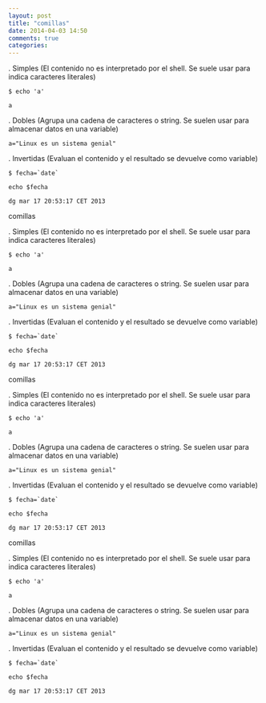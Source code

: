 ```yaml
---
layout: post
title: "comillas"
date: 2014-04-03 14:50
comments: true
categories: 
---
```

. Simples (El contenido no es interpretado por el shell. Se suele usar para indica caracteres literales)

	$ echo 'a'

	a

. Dobles (Agrupa una cadena de caracteres o string. Se suelen usar para almacenar datos en una variable)

	a="Linux es un sistema genial"

. Invertidas (Evaluan el contenido y el resultado se devuelve como variable)

	$ fecha=`date`

	echo $fecha

	dg mar 17 20:53:17 CET 2013

comillas

. Simples (El contenido no es interpretado por el shell. Se suele usar para indica caracteres literales)

	$ echo 'a'

	a

. Dobles (Agrupa una cadena de caracteres o string. Se suelen usar para almacenar datos en una variable)

	a="Linux es un sistema genial"

. Invertidas (Evaluan el contenido y el resultado se devuelve como variable)

	$ fecha=`date`

	echo $fecha

	dg mar 17 20:53:17 CET 2013

comillas

. Simples (El contenido no es interpretado por el shell. Se suele usar para indica caracteres literales)

	$ echo 'a'

	a

. Dobles (Agrupa una cadena de caracteres o string. Se suelen usar para almacenar datos en una variable)

	a="Linux es un sistema genial"

. Invertidas (Evaluan el contenido y el resultado se devuelve como variable)

	$ fecha=`date`

	echo $fecha

	dg mar 17 20:53:17 CET 2013

comillas

. Simples (El contenido no es interpretado por el shell. Se suele usar para indica caracteres literales)

	$ echo 'a'

	a

. Dobles (Agrupa una cadena de caracteres o string. Se suelen usar para almacenar datos en una variable)

	a="Linux es un sistema genial"

. Invertidas (Evaluan el contenido y el resultado se devuelve como variable)

	$ fecha=`date`

	echo $fecha

	dg mar 17 20:53:17 CET 2013


